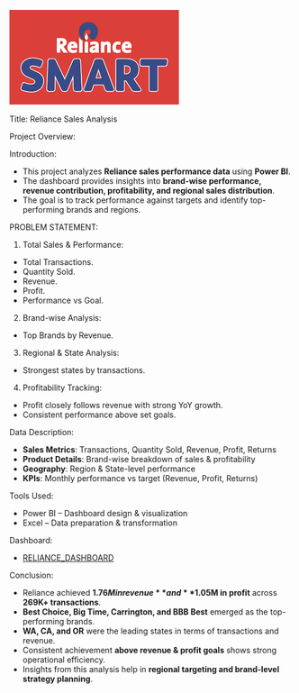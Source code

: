 ![RELIANCE_ICON](https://github.com/neerajkulkarni1/Reliance-Sales-Analysis/blob/main/Reliance%20logo.png)

Title: Reliance Sales Analysis  

Project Overview:  

Introduction:  
- This project analyzes **Reliance sales performance data** using **Power BI**.  
- The dashboard provides insights into **brand-wise performance, revenue contribution, profitability, and regional sales distribution**.  
- The goal is to track performance against targets and identify top-performing brands and regions.  

PROBLEM STATEMENT:  

1. Total Sales & Performance:  
- Total Transactions. 
- Quantity Sold.  
- Revenue.  
- Profit.  
- Performance vs Goal.  

2. Brand-wise Analysis:  
- Top Brands by Revenue.  
  
3. Regional & State Analysis:  
- Strongest states by transactions.  

4. Profitability Tracking:  
- Profit closely follows revenue with strong YoY growth.  
- Consistent performance above set goals.  

Data Description:  
- **Sales Metrics**: Transactions, Quantity Sold, Revenue, Profit, Returns  
- **Product Details**: Brand-wise breakdown of sales & profitability  
- **Geography**: Region & State-level performance  
- **KPIs**: Monthly performance vs target (Revenue, Profit, Returns)  

Tools Used:  
- Power BI – Dashboard design & visualization  
- Excel – Data preparation & transformation  

Dashboard:  
- [RELIANCE_DASHBOARD](https://github.com/neerajkulkarni1/Reliance-Sales-Analysis/blob/main/Reliance%20Sales%20Report.pdf)  

Conclusion:  
- Reliance achieved **$1.76M in revenue** and **$1.05M in profit** across **269K+ transactions**.  
- **Best Choice, Big Time, Carrington, and BBB Best** emerged as the top-performing brands.  
- **WA, CA, and OR** were the leading states in terms of transactions and revenue.  
- Consistent achievement **above revenue & profit goals** shows strong operational efficiency.  
- Insights from this analysis help in **regional targeting and brand-level strategy planning**.  
